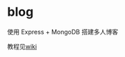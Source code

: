 blog
====

使用 Express + MongoDB 搭建多人博客

教程见[wiki](https://github.com/ixiaoluo/blog/wiki/node.js---express-建站教程说明)

